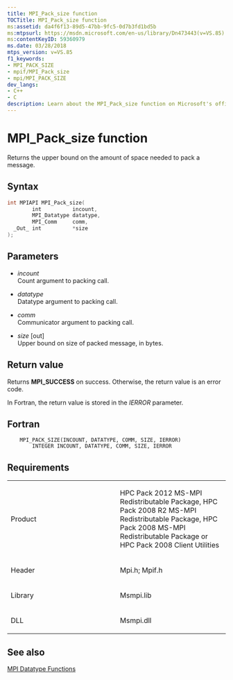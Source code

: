 ```yaml
---
title: MPI_Pack_size function
TOCTitle: MPI_Pack_size function
ms:assetid: da4f6f13-89d5-47bb-9fc5-0d7b3fd1bd5b
ms:mtpsurl: https://msdn.microsoft.com/en-us/library/Dn473443(v=VS.85)
ms:contentKeyID: 59360979
ms.date: 03/28/2018
mtps_version: v=VS.85
f1_keywords:
- MPI_PACK_SIZE
- mpif/MPI_Pack_size
- mpi/MPI_PACK_SIZE
dev_langs:
- C++
- C
description: Learn about the MPI_Pack_size function on Microsoft's official site. Understand its syntax, parameters, and return values for efficient message packing.
---
```


# MPI\_Pack\_size function

Returns the upper bound on the amount of space needed to pack a message.

## Syntax

``` c++
int MPIAPI MPI_Pack_size(
        int          incount,
        MPI_Datatype datatype,
        MPI_Comm     comm,
  _Out_ int          *size
);
```

## Parameters

  - *incount*  
    Count argument to packing call.

  - *datatype*  
    Datatype argument to packing call.

  - *comm*  
    Communicator argument to packing call.

  - *size* \[out\]  
    Upper bound on size of packed message, in bytes.

## Return value

Returns **MPI\_SUCCESS** on success. Otherwise, the return value is an error code.

In Fortran, the return value is stored in the *IERROR* parameter.

## Fortran

``` FORTRAN
    MPI_PACK_SIZE(INCOUNT, DATATYPE, COMM, SIZE, IERROR)
        INTEGER INCOUNT, DATATYPE, COMM, SIZE, IERROR
```

## Requirements

<table>
<colgroup>
<col style="width: 50%" />
<col style="width: 50%" />
</colgroup>
<tbody>
<tr class="odd">
<td><p>Product</p></td>
<td><p>HPC Pack 2012 MS-MPI Redistributable Package, HPC Pack 2008 R2 MS-MPI Redistributable Package, HPC Pack 2008 MS-MPI Redistributable Package or HPC Pack 2008 Client Utilities</p></td>
</tr>
<tr class="even">
<td><p>Header</p></td>
<td>Mpi.h;
Mpif.h</td>
</tr>
<tr class="odd">
<td><p>Library</p></td>
<td>Msmpi.lib</td>
</tr>
<tr class="even">
<td><p>DLL</p></td>
<td>Msmpi.dll</td>
</tr>
</tbody>
</table>


## See also

[MPI Datatype Functions](mpi-datatype-functions.md)

